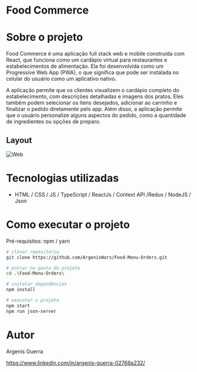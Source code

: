 # Food Commerce

# Sobre o projeto

Food Commerce é uma aplicação full stack web e mobile construída com React, que funciona como um cardápio virtual para restaurantes e estabelecimentos de alimentação. Ela foi desenvolvida como um Progressive Web App (PWA), o que significa que pode ser instalada no celular do usuário como um aplicativo nativo.

A aplicação permite que os clientes visualizem o cardápio completo do estabelecimento, com descrições detalhadas e imagens dos pratos. Eles também podem selecionar os itens desejados, adicionar ao carrinho e finalizar o pedido diretamente pelo app. Além disso, a aplicação permite que o usuário personalize alguns aspectos do pedido, como a quantidade de ingredientes ou opções de preparo.

## Layout
![Web](https://i.imgur.com/l6FPlGq.png)


# Tecnologias utilizadas

- HTML / CSS / JS / TypeScript / ReactJs / Context API /Redux / NodeJS / Json
# Como executar o projeto

Pré-requisitos: npm / yarn

```bash
# clonar repositório
git clone https://github.com/ArgenisWars/Food-Menu-Orders.git

# entrar na pasta do projeto 
cd .\Food-Menu-Orders\

# instalar dependências
npm install

# executar o projeto
npm start
npm run json-server
```

# Autor

Argenis Guerra

https://www.linkedin.com/in/argenis-guerra-02768a232/

